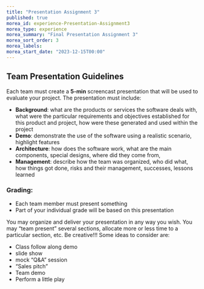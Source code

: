 ```yaml
--- 
title: "Presentation Assignment 3" 
published: true 
morea_id: experience-Presentation-Assignment3
morea_type: experience 
morea_summary: "Final Presentation Assignment 3"
morea_sort_order: 3 
morea_labels:
morea_start_date: "2023-12-15T00:00"
---
```


## Team Presentation Guidelines
Each team must create a **5-min** screencast presentation that will be used to evaluate your project. The presentation must include:

 - **Background**: what are the products or services the software deals with, what were the particular requirements and objectives established for this product and project, how were these generated and used within the project
 - **Demo**: demonstrate the use of the software using a realistic scenario, highlight features
 - **Architecture**: how does the software work, what are the main components, special designs, where did they come from,
 - **Management**: describe how the team was organized, who did what, how things got done, risks and their management, successes, lessons learned


### Grading: 
 - Each team member must present something
 - Part of your individual grade will be based on this presentation


You may organize and deliver your presentation in any way you wish. You may “team present” several sections, allocate more or less time to a particular section, etc. Be creative!!! Some ideas to consider are:

 - Class follow along demo
 - slide show
 - mock “Q&A” session
 - “Sales pitch”
 - Team demo
 - Perform a little play
